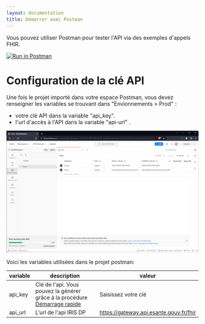 ```yaml
---
layout: documentation
title: Démarrer avec Postman
---
```

Vous pouvez utiliser Postman pour tester l'API via des exemples d'appels FHIR.

[![Run in Postman](https://run.pstmn.io/button.svg)](https://app.getpostman.com/run-collection/8078261-a496d05a-e735-4211-9844-31b45ba5e6dd?action=collection%2Ffork&collection-url=entityId%3D8078261-a496d05a-e735-4211-9844-31b45ba5e6dd%26entityType%3Dcollection%26workspaceId%3D0376a555-c1a8-4912-9cb4-4945375d85e8#?env%5BProd%5D=W3sia2V5IjoiYXBpX2tleSIsInZhbHVlIjoiWFhYWC1YWFhYLVhYWFgtWFhYWCIsImVuYWJsZWQiOnRydWUsInR5cGUiOiJkZWZhdWx0Iiwic2Vzc2lvblZhbHVlIjoiWFhYWC1YWFhYLVhYWFgtWFhYWCIsInNlc3Npb25JbmRleCI6MH0seyJrZXkiOiJhcGlfdXJsIiwidmFsdWUiOiJodHRwczovL2dhdGV3YXkuYXBpLmVzYW50ZS5nb3V2LmZyL2ZoaXIiLCJlbmFibGVkIjp0cnVlLCJ0eXBlIjoiZGVmYXVsdCIsInNlc3Npb25WYWx1ZSI6Imh0dHBzOi8vZ2F0ZXdheS5hcGkuZXNhbnRlLmdvdXYuZnIvZmhpciIsInNlc3Npb25JbmRleCI6MX1d)


# Configuration de la clé API

Une fois le projet importé dans votre espace Postman, vous devez renseigner les variables se trouvant dans  "Envionnements > Prod" :
- votre clé API dans la variable "api_key".
- l'url d'accès à l'API dans la variable "api-url" .

![img.png](postman-config.png)

Voici les variables utilisées dans le projet postman: 

| variable | description                                                                                                                                      | valeur                                |
|----------|--------------------------------------------------------------------------------------------------------------------------------------------------|---------------------------------------|
|  api_key        | Clé de l'api. Vous pouvez la générer grâce à la procédure [Démarrage rapide](/annuaire-sante-fhir-documentation/pages/quick-start/readme)      | Saisissez votre clé                   |
|  api_url        | L'url de l'api IRIS DP                                                                                                                    | https://gateway.api.esante.gouv.fr/fhir |
